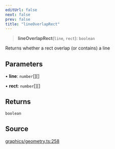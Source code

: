 ```yaml
---
editUrl: false
next: false
prev: false
title: "lineOverlapRect"
---
```


> **lineOverlapRect**(`line`, `rect`): `boolean`

Returns whether a rect overlap (or contains) a line

## Parameters

• **line**: `number`[][]

• **rect**: `number`[][]

## Returns

`boolean`

## Source

[graphics/geometry.ts:258](https://github.com/dgmjs/dgmjs/blob/6298c851d69b83f472385d1ebb3c937ddb56985d/packages/core/src/graphics/geometry.ts#L258)
